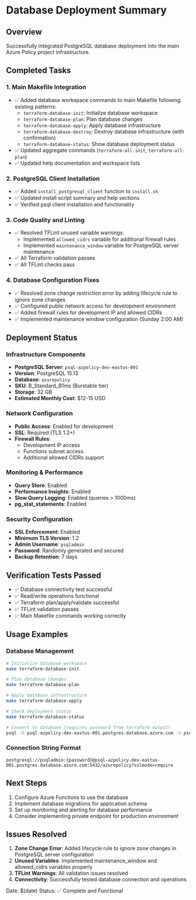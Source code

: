 # Database Deployment Summary

## Overview
Successfully integrated PostgreSQL database deployment into the main Azure Policy project infrastructure.

## Completed Tasks

### 1. Main Makefile Integration
- ✅ Added database workspace commands to main Makefile following existing patterns:
  - `terraform-database-init`: Initialize database workspace
  - `terraform-database-plan`: Plan database changes
  - `terraform-database-apply`: Apply database infrastructure
  - `terraform-database-destroy`: Destroy database infrastructure (with confirmation)
  - `terraform-database-status`: Show database deployment status
- ✅ Updated aggregate commands (`terraform-all-init`, `terraform-all-plan`)
- ✅ Updated help documentation and workspace lists

### 2. PostgreSQL Client Installation
- ✅ Added `install_postgresql_client` function to `install.sh`
- ✅ Updated install script summary and help sections
- ✅ Verified psql client installation and functionality

### 3. Code Quality and Linting
- ✅ Resolved TFLint unused variable warnings:
  - Implemented `allowed_cidrs` variable for additional firewall rules
  - Implemented `maintenance_window` variable for PostgreSQL server maintenance
- ✅ All Terraform validation passes
- ✅ All TFLint checks pass

### 4. Database Configuration Fixes
- ✅ Resolved zone change restriction error by adding lifecycle rule to ignore zone changes
- ✅ Configured public network access for development environment
- ✅ Added firewall rules for development IP and allowed CIDRs
- ✅ Implemented maintenance window configuration (Sunday 2:00 AM)

## Deployment Status

### Infrastructure Components
- **PostgreSQL Server**: `psql-azpolicy-dev-eastus-001`
- **Version**: PostgreSQL 15.13
- **Database**: `azurepolicy`
- **SKU**: B_Standard_B1ms (Burstable tier)
- **Storage**: 32 GB
- **Estimated Monthly Cost**: $12-15 USD

### Network Configuration
- **Public Access**: Enabled for development
- **SSL**: Required (TLS 1.2+)
- **Firewall Rules**:
  - Development IP access
  - Functions subnet access
  - Additional allowed CIDRs support

### Monitoring & Performance
- **Query Store**: Enabled
- **Performance Insights**: Enabled
- **Slow Query Logging**: Enabled (queries > 1000ms)
- **pg_stat_statements**: Enabled

### Security Configuration
- **SSL Enforcement**: Enabled
- **Minimum TLS Version**: 1.2
- **Admin Username**: `psqladmin`
- **Password**: Randomly generated and secured
- **Backup Retention**: 7 days

## Verification Tests Passed
- ✅ Database connectivity test successful
- ✅ Read/write operations functional
- ✅ Terraform plan/apply/validate successful
- ✅ TFLint validation passes
- ✅ Main Makefile commands working correctly

## Usage Examples

### Database Management
```bash
# Initialize database workspace
make terraform-database-init

# Plan database changes
make terraform-database-plan

# Apply database infrastructure
make terraform-database-apply

# Check deployment status
make terraform-database-status

# Connect to database (requires password from terraform output)
psql -h psql-azpolicy-dev-eastus-001.postgres.database.azure.com -U psqladmin -d azurepolicy
```

### Connection String Format
```
postgresql://psqladmin:{password}@psql-azpolicy-dev-eastus-001.postgres.database.azure.com:5432/azurepolicy?sslmode=require
```

## Next Steps
1. Configure Azure Functions to use the database
2. Implement database migrations for application schema
3. Set up monitoring and alerting for database performance
4. Consider implementing private endpoint for production environment

## Issues Resolved
1. **Zone Change Error**: Added lifecycle rule to ignore zone changes in PostgreSQL server configuration
2. **Unused Variables**: Implemented maintenance_window and allowed_cidrs variables properly
3. **TFLint Warnings**: All validation issues resolved
4. **Connectivity**: Successfully tested database connection and operations

Date: $(date)
Status: ✅ Complete and Functional
